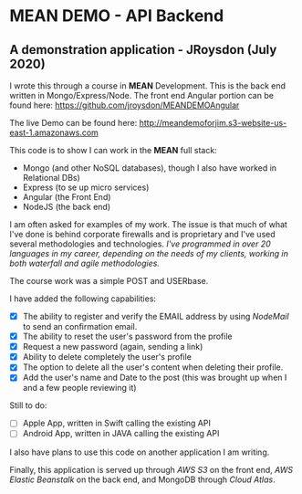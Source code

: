 # MEAN DEMO - API Backend 
## A demonstration application - JRoysdon (July 2020)

I wrote this through a course in **MEAN** Development. This is the back end written in Mongo/Express/Node. The front end Angular portion can be found here: https://github.com/jroysdon/MEANDEMOAngular

The live Demo can be found here: http://meandemoforjim.s3-website-us-east-1.amazonaws.com

This code is to show I can work in the **MEAN** full stack: 

* Mongo (and other NoSQL databases), though I also have worked in Relational DBs)
* Express (to se up micro services)
* Angular (the Front End)
* NodeJS (the back end)

I am often asked for examples of my work. The issue is that much of what I've done is behind corporate firewalls and is proprietary and I've used several methodologies and technologies. *I've programmed in over 20 languages in my career, depending on the needs of my clients, working in both waterfall and agile methodologies.*  

The course work was a simple POST and USERbase.

I have added the following capabilities:
- [x] The ability to register and verify the EMAIL address by using *NodeMail* to send an confirmation email. 
- [x] The ability to reset the user's password from the profile
- [x] Request a new password (again, sending a link)
- [x] Ability to delete completely the user's profile
- [x] The option to delete all the user's content when deleting their profile. 
- [x] Add the user's name and Date to the post (this was brought up when I and a few people reviewing it)

Still to do:
- [ ]  Apple App, written in Swift calling the existing API
- [ ]  Android App, written in JAVA calling the existing API

I also have plans to use this code on another application I am writing.

Finally, this application is served up through *AWS S3* on the front end, *AWS Elastic Beanstalk* on the back end, and MongoDB through *Cloud Atlas*.  